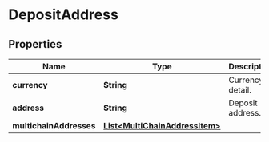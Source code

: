 
# DepositAddress

## Properties

Name | Type | Description | Notes
------------ | ------------- | ------------- | -------------
**currency** | **String** | Currency detail. | 
**address** | **String** | Deposit address. | 
**multichainAddresses** | [**List&lt;MultiChainAddressItem&gt;**](MultiChainAddressItem.md) |  |  [optional]

